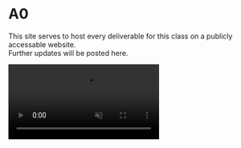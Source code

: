 # A0
This site serves to host every deliverable for this class on a publicly accessable website.  
Further updates will be posted here.

<video muted autoplay loop>
<source src="https://github.com/jdhickey/echo-cowsay/raw/refs/heads/main/bird_dance.mp4" type="video/mp4">
</video>
